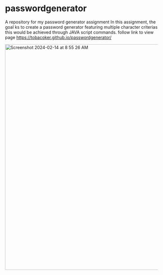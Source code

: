 # passwordgenerator
A repository for my password generator assignment
In this assignment, the goal ks to create a password generator featuring multiple character criterias
this would be achieved through JAVA script commands.
follow link to view page https://tobacoker.github.io/passwordgenerator/

<img width="743" alt="Screenshot 2024-02-14 at 8 55 26 AM" src="https://github.com/tobacoker/passwordgenerator/assets/156268770/ea6aaa6b-04b1-422e-8e1f-bc6b7df41b18">
